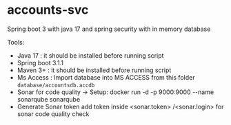 # accounts-svc
Spring boot 3 with java 17 and spring security with in memory database

Tools:
- Java 17 : it should be installed before running script
- Spring boot 3.1.1
- Maven 3+ : it should be installed before running script
- Ms Access : Import database into MS ACCESS from this folder `database/accountsdb.accdb`
- Sonar for code quality -> Setup: docker run -d -p 9000:9000 --name sonarqube sonarqube
- Generate Sonar token add token inside <sonar.token> /<sonar.login> for sonar code quality check

